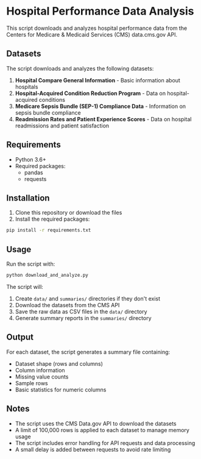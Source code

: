 # Hospital Performance Data Analysis

This script downloads and analyzes hospital performance data from the Centers for Medicare & Medicaid Services (CMS) data.cms.gov API.

## Datasets

The script downloads and analyzes the following datasets:

1. **Hospital Compare General Information** - Basic information about hospitals
2. **Hospital-Acquired Condition Reduction Program** - Data on hospital-acquired conditions
3. **Medicare Sepsis Bundle (SEP-1) Compliance Data** - Information on sepsis bundle compliance
4. **Readmission Rates and Patient Experience Scores** - Data on hospital readmissions and patient satisfaction

## Requirements

- Python 3.6+
- Required packages:
  - pandas
  - requests

## Installation

1. Clone this repository or download the files
2. Install the required packages:

```bash
pip install -r requirements.txt
```

## Usage

Run the script with:

```bash
python download_and_analyze.py
```

The script will:
1. Create `data/` and `summaries/` directories if they don't exist
2. Download the datasets from the CMS API
3. Save the raw data as CSV files in the `data/` directory
4. Generate summary reports in the `summaries/` directory

## Output

For each dataset, the script generates a summary file containing:
- Dataset shape (rows and columns)
- Column information
- Missing value counts
- Sample rows
- Basic statistics for numeric columns

## Notes

- The script uses the CMS Data.gov API to download the datasets
- A limit of 100,000 rows is applied to each dataset to manage memory usage
- The script includes error handling for API requests and data processing
- A small delay is added between requests to avoid rate limiting 